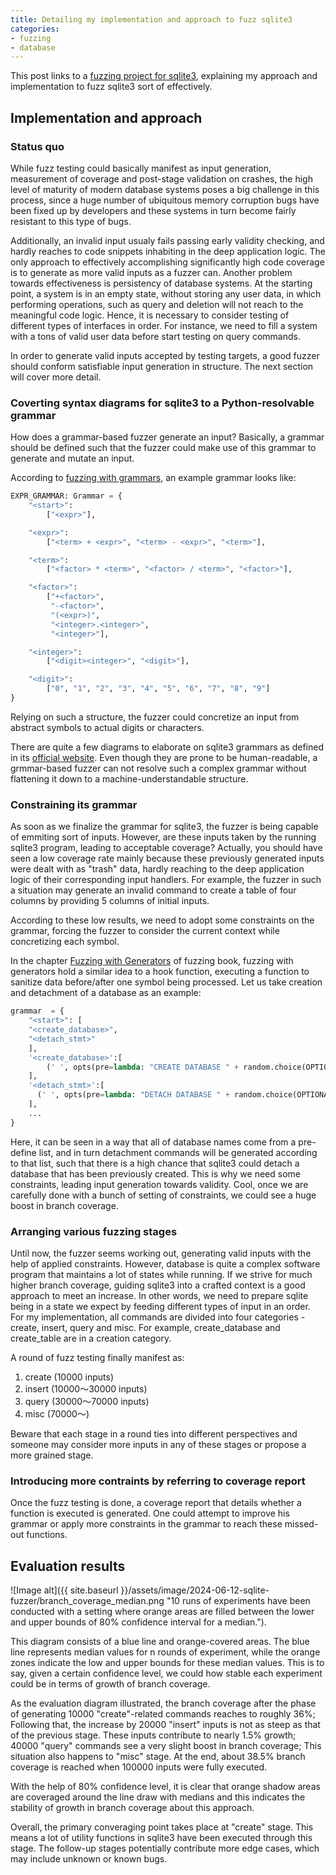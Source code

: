 ```yaml
---
title: Detailing my implementation and approach to fuzz sqlite3
categories:
- fuzzing
- database
---
```


This post links to a [fuzzing project for sqlite3](https://github.com/SaerTrial/sqlite-fuzzer), explaining my approach and implementation to fuzz sqlite3 sort of effectively.


## Implementation and approach

### Status quo

While fuzz testing could basically manifest as input generation, measurement of coverage and post-stage validation on crashes, the high level of maturity of modern database systems poses a big challenge in this process, since a huge number of ubiquitous memory corruption bugs have been fixed up by developers and these systems in turn become fairly resistant to this type of bugs. 

Additionally, an invalid input usualy fails passing early validity checking, and hardly reaches to code snippets inhabiting in the deep application logic. The only approach to effectively accomplishing significantly high code coverage is to generate as more valid inputs as a fuzzer can. Another problem towards effectiveness is persistency of database systems. At the starting point, a system is in an empty state, without storing any user data, in which performing operations, such as query and deletion will not reach to the meaningful code logic. Hence, it is necessary to consider testing of different types of interfaces in order. For instance, we need to fill a system with a tons of valid user data before start testing on query commands. 

In order to generate valid inputs accepted by testing targets, a good fuzzer should conform satisfiable input generation in structure. The next section will cover more detail. 

### Coverting syntax diagrams for sqlite3 to a Python-resolvable grammar

How does a grammar-based fuzzer generate an input? Basically, a grammar should be defined such that the fuzzer could make use of this grammar to generate and mutate an input. 

According to [fuzzing with grammars](https://www.fuzzingbook.org/html/Grammars.html#Visualizing-Grammars-as-Railroad-Diagrams), an example grammar looks like:
```python
EXPR_GRAMMAR: Grammar = {
    "<start>":
        ["<expr>"],

    "<expr>":
        ["<term> + <expr>", "<term> - <expr>", "<term>"],

    "<term>":
        ["<factor> * <term>", "<factor> / <term>", "<factor>"],

    "<factor>":
        ["+<factor>",
         "-<factor>",
         "(<expr>)",
         "<integer>.<integer>",
         "<integer>"],

    "<integer>":
        ["<digit><integer>", "<digit>"],

    "<digit>":
        ["0", "1", "2", "3", "4", "5", "6", "7", "8", "9"]
}
```

Relying on such a structure, the fuzzer could concretize an input from abstract symbols to actual digits or characters.


There are quite a few diagrams to elaborate on sqlite3 grammars as defined in its [official website](https://www.sqlite.org/syntaxdiagrams.html). Even though they are prone to be human-readable, a grmmar-based fuzzer can not resolve such a complex grammar without flattening it down to a machine-understandable structure. 

### Constraining its grammar

As soon as we finalize the grammar for sqlite3, the fuzzer is being capable of emmiting sort of inputs. However, are these inputs taken by the running sqlite3 program, leading to acceptable coverage? Actually, you should have seen a low coverage rate mainly because these previously generated inputs were dealt with as "trash" data, hardly reaching to the deep application logic of their corresponding input handlers. For example, the fuzzer in such a situation may generate an invalid command to create a table of four columns by providing 5 columns of initial inputs.

According to these low results, we need to adopt some constraints on the grammar, forcing the fuzzer to consider the current context while concretizing each symbol.

In the chapter [Fuzzing with Generators](https://www.fuzzingbook.org/html/GeneratorGrammarFuzzer.html) of fuzzing book, fuzzing with generators hold a similar idea to a hook function, executing a function to sanitize data before/after one symbol being processed. Let us take creation and detachment of a database as an example:
```python
grammar  = {
    "<start>": [
    "<create_database>",
    "<detach_stmt>"
    ],
    '<create_database>':[
        (' ', opts(pre=lambda: "CREATE DATABASE " + random.choice(OPTIONAL_DATABASE) + ";")),
    ],
    '<detach_stmt>':[
      (' ', opts(pre=lambda: "DETACH DATABASE " + random.choice(OPTIONAL_DATABASE) + ";")),
    ],
    ...
}
```

Here, it can be seen in a way that all of database names come from a pre-define list, and in turn detachment commands will be generated according to that list, such that there is a high chance that sqlite3 could detach a database that has been previously created. This is why we need some constraints, leading input generation towards validity. Cool, once we are carefully done with a bunch of setting of constraints, we could see a huge boost in branch coverage.

### Arranging various fuzzing stages

Until now, the fuzzer seems working out, generating valid inputs with the help of applied constraints. However, database is quite a complex software program that maintains a lot of states while running. If we strive for much higher branch coverage, guiding sqlite3 into a crafted context is a good approach to meet an increase. In other words, we need to prepare sqlite being in a state we expect by feeding different types of input in an order. For my implementation, all commands are divided into four categories - create, insert, query and misc. For example, create_database and create_table are in a creation category.

A round of fuzz testing finally manifest as:
1. create (10000 inputs)
2. insert (10000～30000 inputs)
3. query (30000～70000 inputs)
4. misc (70000～)

Beware that each stage in a round ties into different perspectives and someone may consider more inputs in any of these stages or propose a more grained stage.

### Introducing more contraints by referring to coverage report

Once the fuzz testing is done, a coverage report that details whether a function is executed is generated. One could attempt to improve his grammar or apply more constraints in the grammar to reach these missed-out functions.



## Evaluation results

![Image alt]({{ site.baseurl }}/assets/image/2024-06-12-sqlite-fuzzer/branch_coverage_median.png "10 runs of experiments have been conducted with a setting where orange areas are filled between the lower and upper bounds of 80% confidence interval for a median."). 

This diagram consists of a blue line and orange-covered areas. The blue line represents median values for n rounds of experiment, while the orange zones indicate the low and upper bounds for these median values. This is to say, given a certain confidence level, we could how stable each experiment could be in terms of growth of branch coverage.

As the evaluation diagram illustrated, the branch coverage after the phase of generating 10000 "create"-related commands reaches to roughly 36%; Following that, the increase by 20000 "insert" inputs is not as steep as that of the previous stage. These inputs contribute to nearly 1.5% growth; 40000 "query" commands see a very slight boost in branch coverage; This situation also happens to "misc" stage. At the end, about 38.5% branch coverage is reached when 100000 inputs were fully executed.

With the help of 80% confidence level, it is clear that orange shadow areas are coveraged around the line draw with medians and this indicates the stability of growth in branch coverage about this approach. 

Overall, the primary converaging point takes place at "create" stage. This means a lot of utility functions in sqlite3 have been executed through this stage. The follow-up stages potentially contribute more edge cases, which may include unknown or known bugs.